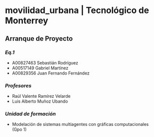 # movilidad_urbana | Tecnológico de Monterrey
## Arranque de Proyecto
### _Eq.1_
- A00827463	Sebastián Rodríguez
- A00517149	Gabriel Martínez
- A00829356 Juan Fernando Fernández

### _Profesores_
- Raúl Valente Ramírez Velarde
- Luis Alberto Muñoz Ubando


### _Unidad de formación_
- Modelación de sistemas multiagentes con gráficas computacionales (Gpo 1)
